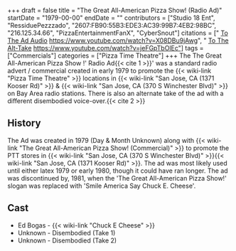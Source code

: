 +++
draft = false
title = "The Great All-American Pizza Show! (Radio Ad)"
startDate = "1979-00-00"
endDate = ""
contributors = ["Studio 18 Ent", "RessiduePezzzado", "2607:FB90:55B3:EDE3:AC39:99B7:4EB2:98BC", "216.125.34.66", "PizzaEntertainmentFanX", "CyberSnout"]
citations = [" [To The Ad Audio](%22Link%22) https://www.youtube.com/watch?v=X08DBu9jAwg", " [To The Alt-Take](%22Link%22) https://www.youtube.com/watch?v=jeFGpTbOlEc"]
tags = ["Commercials"]
categories = ["Pizza Time Theatre"]
+++
The The Great All-American Pizza Show !' Radio Ad{{< cite 1 >}}' was a standard radio advert / commercial created in early 1979 to promote the {{< wiki-link "Pizza Time Theatre" >}} locations in {{< wiki-link "San Jose, CA (1371 Kooser Rd)" >}} & {{< wiki-link "San Jose, CA (370 S Winchester Blvd)" >}} on Bay Area radio stations. There is also an alternate take of the ad with a different disembodied voice-over.{{< cite 2 >}}

## History

The Ad was created in 1979 (Day & Month Unknown) along with {{< wiki-link "The Great All-American Pizza Show! (Commercial)" >}} to promote the PTT stores in {{< wiki-link "San Jose, CA (370 S Winchester Blvd)" >}}{{< wiki-link "San Jose, CA (1371 Kooser Rd)" >}}. The ad was most likely used until either latex 1979 or early 1980, though it could have ran longer. The ad was discontinued by, 1981, when the 'The Great All-American Pizza Show!' slogan was replaced with 'Smile America Say Chuck E. Cheese'.

## Cast

- Ed Bogas - {{< wiki-link "Chuck E Cheese" >}}
- Unknown - Disembodied (Take 1)
- Unknown - Disembodied (Take 2)

